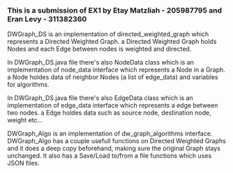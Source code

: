 ### This is a submission of EX1 by Etay Matzliah - 205987795 and Eran Levy - 311382360 

DWGraph_DS is an implementation of directed_weighted_graph which represents a Directed Weighted Graph.
a Directed Weighted Graph holds Nodes and each Edge between nodes is weighted and directed.

In DWGraph_DS.java file there's also NodeData class which is an implementation of node_data interface which represents a Node in a Graph.
a Node holdes data of neighbor Nodes (a list of edge_data) and variables for algorithms.

In DWGraph_DS.java file there's also EdgeData class which is an implementation of edge_data interface which represents a edge between two nodes.
a Edge holdes data such as source node, destination node, weight etc...

DWGraph_Algo is an implementation of dw_graph_algorithms interface.
DWGraph_Algo has a couple usefull functions on Directed Weighted Graphs and it does a deep copy beforehand, making sure the original Graph stays unchanged.
It also has a Save/Load to/from a file functions which uses JSON files.
